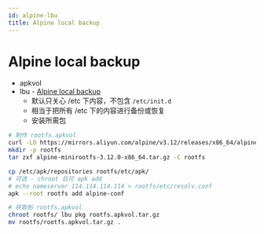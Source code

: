 ```yaml
---
id: alpine-lbu
title: Alpine local backup
---
```


# Alpine local backup

- apkvol
- lbu - [Alpine local backup](https://wiki.alpinelinux.org/wiki/Alpine_local_backup)
  - 默认只关心 /etc 下内容，不包含 `/etc/init.d`
  - 相当于把所有 /etc 下的内容进行备份或恢复
  - 安装所需包

```bash
# 制作 rootfs.apkvol
curl -LO https://mirrors.aliyun.com/alpine/v3.12/releases/x86_64/alpine-minirootfs-3.12.0-x86_64.tar.gz
mkdir -p rootfs
tar zxf alpine-minirootfs-3.12.0-x86_64.tar.gz -C rootfs

cp /etc/apk/repositories rootfs/etc/apk/
# 可选 - chroot 后可 apk add
# echo nameserver 114.114.114.114 > rootfs/etc/resolv.conf
apk --root rootfs add alpine-conf

# 获取到 rootfs.apkvol
chroot rootfs/ lbu pkg rootfs.apkvol.tar.gz
mv rootfs/rootfs.apkvol.tar.gz .
```
